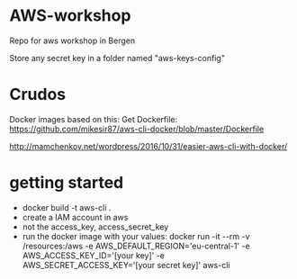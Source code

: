 # AWS-workshop
Repo for aws workshop in Bergen

Store any secret key in a folder named "aws-keys-config"

# Crudos
Docker images based on this:
Get Dockerfile:
https://github.com/mikesir87/aws-cli-docker/blob/master/Dockerfile

http://mamchenkov.net/wordpress/2016/10/31/easier-aws-cli-with-docker/

# getting started

* docker build -t aws-cli .
* create a IAM account in aws
* not the access_key, access_secret_key
* run the docker image with your values:
docker run -it --rm -v <your path to git repo>/resources:/aws -e AWS_DEFAULT_REGION='eu-central-1' -e AWS_ACCESS_KEY_ID='[your key]' -e AWS_SECRET_ACCESS_KEY='[your secret key]' aws-cli


